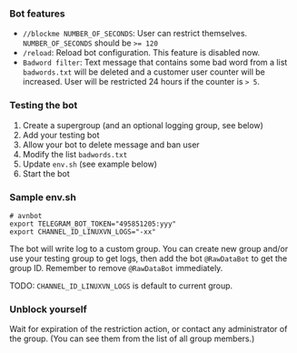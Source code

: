 ### Bot features

* `//blockme NUMBER_OF_SECONDS`:
  User can restrict themselves.
  `NUMBER_OF_SECONDS` should be `>= 120`
* `/reload`:
  Reload bot configuration. This feature is disabled now.
* `Badword filter`:
  Text message that contains some bad word from a list `badwords.txt`
  will be deleted and a customer user counter will be increased.
  User will be restricted 24 hours if the counter is `> 5`.

### Testing the bot

1. Create a supergroup (and an optional logging group, see below)
1. Add your testing bot
1. Allow your bot to delete message and ban user
1. Modify the list `badwords.txt`
1. Update `env.sh` (see example below)
1. Start the bot

### Sample env.sh

```
# avnbot
export TELEGRAM_BOT_TOKEN="495851205:yyy"
export CHANNEL_ID_LINUXVN_LOGS="-xx"
```

The bot will write log to a custom group. You can create new group and/or
use your testing group to get logs, then add the bot `@RawDataBot` to get
the group ID. Remember to remove `@RawDataBot` immediately.

TODO: `CHANNEL_ID_LINUXVN_LOGS` is default to current group.

### Unblock yourself

Wait for expiration of the restriction action,
or contact any administrator of the group.
(You can see them from the list of all group members.)
